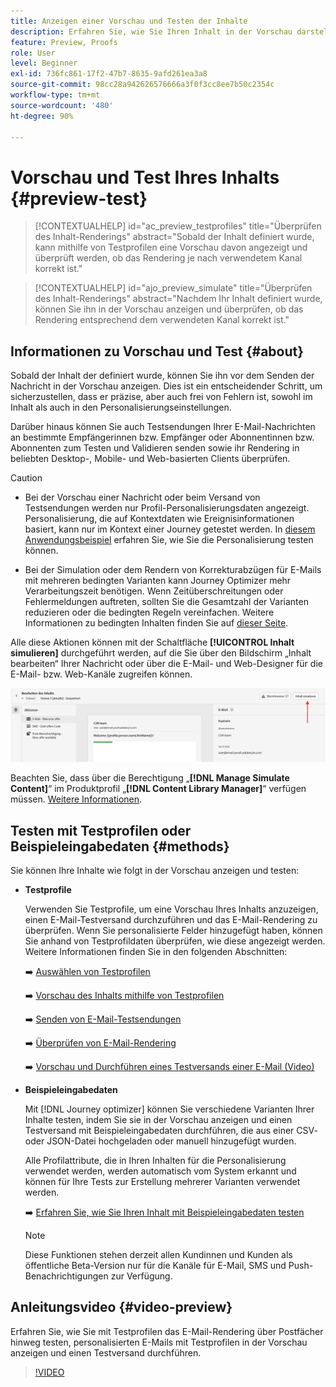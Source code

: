 ```yaml
---
title: Anzeigen einer Vorschau und Testen der Inhalte
description: Erfahren Sie, wie Sie Ihren Inhalt in der Vorschau darstellen und testen können.
feature: Preview, Proofs
role: User
level: Beginner
exl-id: 736fc861-17f2-47b7-8635-9afd261ea3a8
source-git-commit: 98cc28a942626576666a3f0f3cc8ee7b50c2354c
workflow-type: tm+mt
source-wordcount: '480'
ht-degree: 90%

---
```


# Vorschau und Test Ihres Inhalts {#preview-test}

>[!CONTEXTUALHELP]
>id="ac_preview_testprofiles"
>title="Überprüfen des Inhalt-Renderings"
>abstract="Sobald der Inhalt definiert wurde, kann mithilfe von Testprofilen eine Vorschau davon angezeigt und überprüft werden, ob das Rendering je nach verwendetem Kanal korrekt ist."

>[!CONTEXTUALHELP]
>id="ajo_preview_simulate"
>title="Überprüfen des Inhalt-Renderings"
>abstract="Nachdem Ihr Inhalt definiert wurde, können Sie ihn in der Vorschau anzeigen und überprüfen, ob das Rendering entsprechend dem verwendeten Kanal korrekt ist."

## Informationen zu Vorschau und Test {#about}

Sobald der Inhalt der definiert wurde, können Sie ihn vor dem Senden der Nachricht in der Vorschau anzeigen. Dies ist ein entscheidender Schritt, um sicherzustellen, dass er präzise, aber auch frei von Fehlern ist, sowohl im Inhalt als auch in den Personalisierungseinstellungen.

Darüber hinaus können Sie auch Testsendungen Ihrer E-Mail-Nachrichten an bestimmte Empfängerinnen bzw. Empfänger oder Abonnentinnen bzw. Abonnenten zum Testen und Validieren senden sowie ihr Rendering in beliebten Desktop-, Mobile- und Web-basierten Clients überprüfen.

>[!CAUTION]
>
>* Bei der Vorschau einer Nachricht oder beim Versand von Testsendungen werden nur Profil-Personalisierungsdaten angezeigt. Personalisierung, die auf Kontextdaten wie Ereignisinformationen basiert, kann nur im Kontext einer Journey getestet werden. In [diesem Anwendungsbeispiel](../personalization/personalization-use-case.md) erfahren Sie, wie Sie die Personalisierung testen können.
>
>* Bei der Simulation oder dem Rendern von Korrekturabzügen für E-Mails mit mehreren bedingten Varianten kann Journey Optimizer mehr Verarbeitungszeit benötigen. Wenn Zeitüberschreitungen oder Fehlermeldungen auftreten, sollten Sie die Gesamtzahl der Varianten reduzieren oder die bedingten Regeln vereinfachen. Weitere Informationen zu bedingten Inhalten finden Sie auf [dieser Seite](../personalization/dynamic-content.md).

Alle diese Aktionen können mit der Schaltfläche **[!UICONTROL Inhalt simulieren]** durchgeführt werden, auf die Sie über den Bildschirm „Inhalt bearbeiten“ Ihrer Nachricht oder über die E-Mail- und Web-Designer für die E-Mail- bzw. Web-Kanäle zugreifen können.

![](../email/assets/email-preview-button.png)

Beachten Sie, dass über die Berechtigung „**[!DNL Manage Simulate Content]**“ im Produktprofil „**[!DNL Content Library Manager]**“ verfügen müssen. [Weitere Informationen](../administration/ootb-product-profiles.md#content-library-manager).

## Testen mit Testprofilen oder Beispieleingabedaten {#methods}

Sie können Ihre Inhalte wie folgt in der Vorschau anzeigen und testen:

* **Testprofile**

  Verwenden Sie Testprofile, um eine Vorschau Ihres Inhalts anzuzeigen, einen E-Mail-Testversand durchzuführen und das E-Mail-Rendering zu überprüfen. Wenn Sie personalisierte Felder hinzugefügt haben, können Sie anhand von Testprofildaten überprüfen, wie diese angezeigt werden. Weitere Informationen finden Sie in den folgenden Abschnitten:

  ➡️ [Auswählen von Testprofilen](test-profiles.md)

  ➡️ [Vorschau des Inhalts mithilfe von Testprofilen](preview.md)

  ➡️ [Senden von E-Mail-Testsendungen](proofs.md)

  ➡️ [Überprüfen von E-Mail-Rendering](rendering.md)

  ➡️ [Vorschau und Durchführen eines Testversands einer E-Mail (Video)](#video-preview)

* **Beispieleingabedaten**

  Mit [!DNL Journey optimizer] können Sie verschiedene Varianten Ihrer Inhalte testen, indem Sie sie in der Vorschau anzeigen und einen Testversand mit Beispieleingabedaten durchführen, die aus einer CSV- oder JSON-Datei hochgeladen oder manuell hinzugefügt wurden.

  Alle Profilattribute, die in Ihren Inhalten für die Personalisierung verwendet werden, werden automatisch vom System erkannt und können für Ihre Tests zur Erstellung mehrerer Varianten verwendet werden.

  ➡️ [Erfahren Sie, wie Sie Ihren Inhalt mit Beispieleingabedaten testen](../test-approve/simulate-sample-input.md)

  >[!NOTE]
  >
  >Diese Funktionen stehen derzeit allen Kundinnen und Kunden als öffentliche Beta-Version nur für die Kanäle für E-Mail, SMS und Push-Benachrichtigungen zur Verfügung.

## Anleitungsvideo {#video-preview}

Erfahren Sie, wie Sie mit Testprofilen das E-Mail-Rendering über Postfächer hinweg testen, personalisierten E-Mails mit Testprofilen in der Vorschau anzeigen und einen Testversand durchführen.

>[!VIDEO](https://video.tv.adobe.com/v/3425026?quality=12)
